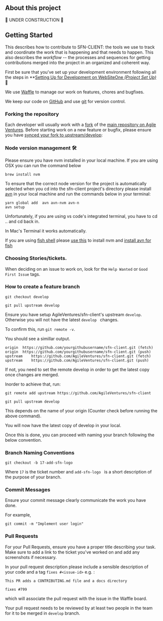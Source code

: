 
## About this project
:construction: UNDER CONSTRUCTION :construction:

## Getting Started

This describes how to contribute to SFN-CLIENT:  the tools we use to track and
coordinate the work that is happening and that needs to happen. This also describes the
*workflow* -- the processes and sequences for getting contributions merged into the project in an organized and coherent way.

First be sure that you've set up your development environment following all the steps
 in **[Setting Up for Development on WebSiteOne _(Project Set Up)_]() :construction:


We use [Waffle](https://waffle.io/AgileVentures/sfn-client) to manage our work on features, chores and bugfixes.

We keep our code on [GitHub](http://github.com) and use [git](https://git-scm.com) for version control.

### Forking the repository
Each developer will usually work with a [fork](https://help.github.com/articles/fork-a-repo/) of the [main repository on Agile Ventures](https://github.com/AgileVentures/sfn-client). Before starting work on a new feature or bugfix, please ensure you have [synced your fork to upstream/develop](https://help.github.com/articles/syncing-a-fork/):

### Node version management :hammer_and_wrench:
Please ensure you have nvm installed in your local machine. If you are using OSX you can run the command below

```brew install nvm```

To ensure that the correct node version for the project is automatically selected when you cd into the sfn-client project's directory please install [avn](https://github.com/wbyoung/avn) in your local machine and run the commands below in your terminal:

```
yarn global add  avn avn-nvm avn-n
avn setup
```

Unfortunately, if you are using vs code's integrated terminal, you have to cd .. and cd back in.

In Mac's Terminal it works automatically.

If you are using [fish shell](https://gist.github.com/idleberg/9c7aaa3abedc58694df5) please [use this](https://medium.com/@joshuacrass/nvm-on-mac-for-fish-users-e00af124c540) to install nvm and [install avn for fish](https://github.com/martinkacmar/fish-avn)

### Choosing Stories/tickets.

When deciding on an issue to work on, look for the  `Help Wanted` or `Good First Issue` tags.

### How to create a feature branch

```
git checkout develop
```
``` 
git pull upstream develop
```

Ensure you have setup AgileVentures/sfn-client's upstream  `develop`.  Otherwise you will not have the latest `develop ` changes.

To confirm this, run ```git remote -v```.

You should see a simillar output.

```
origin  https://github.com/yourgithubusername/sfn-client.git (fetch)
origin  https://github.com/yourgithubusername/sfn-client.git (push)
upstream    https://github.com/AgileVentures/sfn-client.git (fetch)
upstream    https://github.com/AgileVentures/sfn-client.git (push)
```

If not, you need to set the remote develop in order to get the latest copy once changes are merged.

Inorder to achieve that, run:

```
git remote add upstream https://github.com/AgileVentures/sfn-client
```

```
git pull upstream develop
```

This depends on the name of your origin (Counter check before running the above command).

You will now have the latest copy of develop in your local.


Once this is done, you can proceed with naming your branch following the below convention.

### Branch Naming Conventions

``` 
git checkout -b 17-add-sfn-logo
```


Where `17` is the ticket number and `add-sfn-logo ` is a short description of the purpose of your branch.

### Commit Messages

Ensure your commit message clearly communicate the work you have done.

For example,
```
git commit -m "Implement user login"
```

### Pull Requests

For your Pull Requests, ensure you have a proper title describing your task.
Make sure to add a link to the ticket you've worked on and add any screenshots if necessary.

In your pull request description please include a sensible description of your code and a tag `fixes #<issue-id>` e.g. :

```
This PR adds a CONTRIBUTING.md file and a docs directory

fixes #799
```

which will associate the pull request with the issue in the Waffle board.

Your pull request needs to be reviewed by at least two people in the team for it to be merged in `develop` branch.